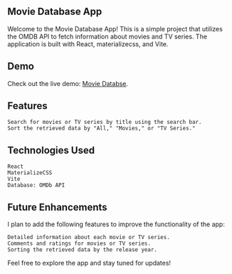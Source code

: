 ## Movie Database App
Welcome to the Movie Database App! This is a simple project that utilizes the OMDB API to fetch information about movies and TV series. The application is built with React, materializecss, and Vite.

## Demo
Check out the live demo: [Movie Databse](https://65ab9d1393d77d7474eafe40--sage-bombolone-6bb184.netlify.app/).

## Features

    Search for movies or TV series by title using the search bar.
    Sort the retrieved data by "All," "Movies," or "TV Series."

## Technologies Used

    React
    MaterializeCSS
    Vite
    Database: OMDb API

## Future Enhancements

I plan to add the following features to improve the functionality of the app:

    Detailed information about each movie or TV series.
    Comments and ratings for movies or TV series.
    Sorting the retrieved data by the release year.

Feel free to explore the app and stay tuned for updates!
